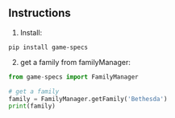 ## Instructions

1. Install:

```
pip install game-specs
```

2. get a family from familyManager:

```python
from game-specs import FamilyManager

# get a family
family = FamilyManager.getFamily('Bethesda')
print(family)
```
